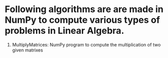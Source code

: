 # Following algorithms are are made in NumPy to compute various types of problems in Linear Algebra.
1) MultiplyMatrices: NumPy program to compute the multiplication of two given matrixes
